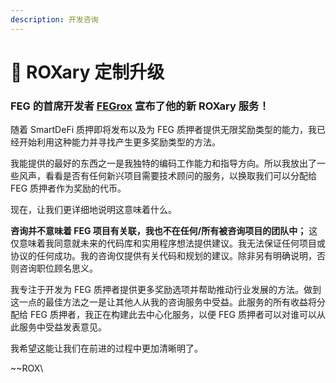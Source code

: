 ```yaml
---
description: 开发咨询
---
```


# 📜 ROXary 定制升级

### FEG 的首席开发者 [FEGrox](https://twitter.com/lifeisdefi?lang=en) 宣布了他的新 ROXary 服务！

随着 SmartDeFi 质押即将发布以及为 FEG 质押者提供无限奖励类型的能力，我已经开始利用这种能力并寻找产生更多奖励类型的方法。

我能提供的最好的东西之一是我独特的编码工作能力和指导方向。所以我放出了一些风声，看看是否有任何新兴项目需要技术顾问的服务，以换取我们可以分配给 FEG 质押者作为奖励的代币。

现在，让我们更详细地说明这意味着什么。&#x20;

**咨询并不意味着 FEG 项目有关联，我也不在任何/所有被咨询项目的团队中；** 这仅意味着我同意就未来的代码库和实用程序想法提供建议。我无法保证任何项目或协议的任何成功。我的咨询仅提供有关代码和规划的建议。除非另有明确说明，否则咨询职位顾名思义。

我专注于开发为 FEG 质押者提供更多奖励选项并帮助推动行业发展的方法。做到这一点的最佳方法之一是让其他人从我的咨询服务中受益。此服务的所有收益将分配给 FEG 质押者，我正在构建此去中心化服务，以便 FEG 质押者可以对谁可以从此服务中受益发表意见。

我希望这能让我们在前进的过程中更加清晰明了。

\~\~ROX\
